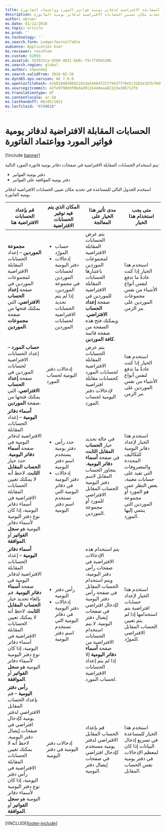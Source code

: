 ```yaml
---
title: الحسابات المقابلة الافتراضية لدفاتر يومية فواتير المورد وواعتماد الفاتورة
description: سيساعدك هذا الموضوع في تحديد مكان تعيين الحسابات الافتراضية لدفاتر يومية الفاتورة.
author: abruer
ms.date: 01/12/2018
ms.topic: article
ms.prod: ''
ms.technology: ''
ms.search.form: LedgerJournalTable
audience: Application User
ms.reviewer: roschlom
ms.custom: 62093
ms.assetid: 553933ca-928d-4031-bb8c-f9cff458320b
ms.search.region: global
ms.author: shpandey
ms.search.validFrom: 2016-02-28
ms.dyn365.ops.version: AX 7.0.0
ms.openlocfilehash: e1b0184850602191da5448df25779437f70e5c3182e1b7b70d92d4c406e08599
ms.sourcegitcommit: 42fe9790ddf0bdad911544deaa82123a396712fb
ms.translationtype: HT
ms.contentlocale: ar-SA
ms.lasthandoff: 08/05/2021
ms.locfileid: "6749018"
---
```

# <a name="default-offset-accounts-for-vendor-invoice-and-invoice-approval-journals"></a>الحسابات المقابلة الافتراضية لدفاتر يومية فواتير المورد وواعتماد الفاتورة

[!include [banner](../includes/banner.md)]

يتم استخدام الحسابات المقابلة الافتراضية في صفحات دفاتر يومية فاتورة المورد التالية:

-   دفتر يومية الفواتير
-   دفتر يومية الموافقة على الفواتير

استخدم الجدول التالي للمساعدة في تحديد مكان تعيين الحسابات الافتراضية لدفاتر يومية الفاتورة.

<table>
<colgroup>
<col width="25%" />
<col width="25%" />
<col width="25%" />
<col width="25%" />
</colgroup>
<thead>
<tr class="header">
<th>قم بإعداد الحسابات الافتراضية هنا</th>
<th>المكان الذي يتم فيه توفير الحسابات الافتراضية</th>
<th>مدى تأثير هذا الخيار على المعالجة</th>
<th>متى يجب استخدام هذا الخيار</th>
</tr>
</thead>
<tbody>
<tr class="odd">
<td><strong>مجموعة الموردين</strong> – إعداد الحسابات المقابلة الافتراضية لمجموعات الموردين في صفحة <strong>إعداد الحساب الافتراضي</strong>، التي يمكنك فتحها من صفحة <strong>مجموعات الموردين</strong>.</td>
<td><ul>
<li>حساب المورّد</li>
<li>إدخالات دفتر اليومية لحسابات الموردين في مجموعة الموردين، إذا لم يتم تحديد الحسابات الافتراضية لحسابات الموردين</li>
</ul></td>
<td>يتم عرض الحسابات المقابلة الافتراضية لمجموعات الموردين باعتبارها الحسابات المقابلة الافتراضية للموردين في صفحة <strong>إعداد الحساب الافتراضي</strong>. ويمكنك فتح هذه الصفحة من صفحة قائمة <strong>كافة الموردين</strong>.</td>
<td>استخدم هذا الخيار إذا كنت عادةً ما تدفع لنفس أنواع الأشياء من نفس مجموعات الموردين على مر الزمن.</td>
</tr>
<tr class="even">
<td><strong>حساب المورد</strong> – إعداد الحسابات الافتراضية لحسابات الموردين في صفحة <strong>إعداد الحساب الافتراضي</strong>، التي يمكنك فتحها من صفحة <strong>الموردين</strong>.</td>
<td>إدخالات دفتر اليومية لحساب المورد</td>
<td>يتم عرض الحسابات المقابلة الافتراضية لحسابات المورد كحسابات مقابلة افتراضية لإدخالات دفتر اليومية لحساب المورد.</td>
<td>استخدم هذا الخيار إذا كنت عادةً ما تدفع لنفس أنواع الأشياء من نفس الموردين على مر الزمن.</td>
</tr>
<tr class="odd">
<td><strong>أسماء دفاتر اليومية</strong> – إعداد الحسابات المقابلة الافتراضية لدفاتر اليومية في صفحة <strong>أسماء دفاتر اليومية</strong>. حدد خيار <strong>الحساب المقابل الثابت</strong>. لاحظ أنه لا يمكنك تعيين الحسابات المقابلة الافتراضية في أسماء دفاتر اليومية، إذا كان نوع دفتر اليومية لأسماء دفاتر اليومية هو <strong>سجل الفواتير</strong> أو <strong>الموافقة</strong>.</td>
<td><ul>
<li>حدد رأس دفتر يومية يستخدم اسم دفتر اليومية</li>
<li>إدخالات دفتر اليومية في دفاتر اليومية التي تستخدم اسم دفتر اليومية</li>
</ul></td>
<td>في حالة تحديد خيار <strong>الحساب المقابل الثابت</strong> في صفحة <strong>أسماء دفاتر اليومية</strong>، يتجاوز الحساب المقابل لاسم دفتر اليومية الحساب المقابل الافتراضي للمورد أو مجموعة الموردين.</td>
<td>استخدم هذا الخيار لإعداد دفاتر اليومية للتكاليف المحددة والمصروفات التي تقيد على حسابات معينة، بغض النظر عمن هو المورد أو مجموعة الموردين التي ينتمي إليها المورد.</td>
</tr>
<tr class="even">
<td><strong>أسماء دفاتر اليومية</strong> – إعداد الحسابات المقابلة الافتراضية لدفاتر اليومية في صفحة <strong>أسماء دفاتر اليومية</strong>. قم بإلغاء تحديد خيار <strong>الحساب المقابل الثابت</strong>. لاحظ أنه لا يمكنك تعيين الحسابات المقابلة الافتراضية في أسماء دفاتر اليومية، إذا كان نوع دفتر اليومية لأسماء دفاتر اليومية هو <strong>سجل الفواتير</strong> أو <strong>الموافقة</strong>.</td>
<td><ul>
<li>رأس دفتر اليومية</li>
<li>إدخالات دفتر اليومية في دفاتر اليومية التي تستخدم اسم دفتر اليومية</li>
</ul></td>
<td>يتم استخدام هذه الإدخالات الافتراضية في صفحات رأس دفتر اليومية، ويتم استخدام الحساب المقابل في صفحة رأس دفتر اليومية كإدخال افتراضي في صفحات إيصال دفتر اليومية. لا يتم استخدام الحسابات الافتراضية من صفحة <strong>أسماء دفاتر اليومية</strong> إلا إذا لم يتم إعداد الحسابات الافتراضية لحساب المورد.</td>
<td>استخدم هذا الخيار لإعداد حسابات افتراضية يتم استخدامها إذا لم يتم تعيين الحساب المقابل الافتراضي للمورّد.</td>
</tr>
<tr class="odd">
<td><strong>رأس دفتر اليومية</strong> – قم بإعداد الحساب المقابل الافتراضي لدفتر يومية كإدخال افتراضي في صفحات إيصال دفتر اليومية. لاحظ أنه لا يمكنك تعيين الحسابات المقابلة الافتراضية في رأس دفتر اليومية، إذا كان نوع دفتر اليومية لأسماء دفاتر اليومية هو <strong>سجل الفواتير</strong> أو <strong>الموافقة</strong>.</td>
<td>إدخالات دفتر اليومية في دفتر اليومية</td>
<td>قم بإعداد الحساب المقابل الافتراضي لدفتر يومية مستخدم كإدخال افتراضي في صفحات إيصال دفتر اليومية.</td>
<td>استخدم هذا الخيار للمساعدة في تسريع إدخال البيانات إذا كان لمعظم الإدخالات في دفتر يومية نفس الحساب المقابل.</td>
</tr>
</tbody>
</table>







[!INCLUDE[footer-include](../../includes/footer-banner.md)]